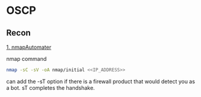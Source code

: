 # OSCP

## Recon

[1. nmapAutomater](https://github.com/stephenlthorn/nmapAutomator)

nmap command

```bash
nmap -sC -sV -oA nmap/initial <<IP_ADDRESS>>
```

can add the -sT option if there is a firewall product that would detect you as a bot. sT completes the handshake.

